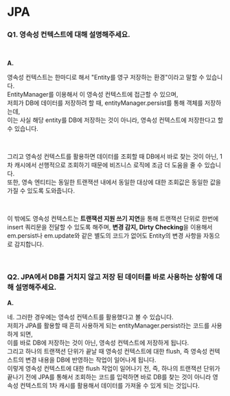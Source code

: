 # JPA

### Q1. 영속성 컨텍스트에 대해 설명해주세요.

<br>

**A.**

영속성 컨텍스트는 한마디로 해서 "Entity를 영구 저장하는 환경"이라고 말할 수 있습니다.  
EntityManager를 이용해서 이 영속성 컨텍스트에 접근할 수 있으며,  
저희가 DB에 데이터를 저장하려 할 때, entityManager.persist를 통해 객체를 저장하는데,  
이는 사실 해당 entity를 DB에 저장하는 것이 아니라, 영속성 컨텍스트에 저장한다고 할 수 있습니다.

<br>

그리고 영속성 컨텍스트를 활용하면 데이터를 조회할 때 DB에서 바로 찾는 것이 아닌, 1차 캐시에서 선행적으로 조회하기 때문에 비즈니스 로직에 조금 더 도움을 줄 수 있습니다.  
또한, 영속 엔티티는 동일한 트랜잭션 내에서 동일한 대상에 대한 조회값은 동일한 값을 가질 수 있도록 도와줍니다.

<br>

이 밖에도 영속성 컨텍스트는 **트랜잭션 지원 쓰기 지연**을 통해 트랜잭션 단위로 한번에 insert 쿼리문을 전달할 수 있도록 해주며, **변경 감지, Dirty Checking**을 이용해서 em.persist나 em.update와 같은 별도의 코드가 없어도 Entity의 변경 사항을 자동으로 감지합니다.

<br>

### Q2. JPA에서 DB를 거치지 않고 저장 된 데이터를 바로 사용하는 상황에 대해 설명해주세요.

**A.**

네. 그러한 경우에는 영속성 컨텍스트를 활용했다고 볼 수 있습니다.  
저희가 JPA를 활용할 때 흔히 사용하게 되는 entityManager.persist라는 코드를 사용하게 되면,  
이를 바로 DB에 저장하는 것이 아닌, 영속성 컨텍스트에 저장하게 됩니다.  
그리고 하나의 트랜잭션 단위가 끝날 때 영속성 컨텍스트에 대한 flush, 즉 영속성 컨텍스트의 변경 내용을 DB에 반영하는 작업이 일어나게 됩니다.  
이렇게 영속성 컨텍스트에 대한 flush 작업이 일어나기 전, 즉, 하나의 트랜잭션 단위가 끝나기 전에 JPA를 통해서 조회하는 코드를 입력하면 바로 DB를 찾는 것이 아니라 영속성 컨텍스트의 1차 캐시를 활용해서 데이터를 가져올 수 있게 되는 것입니다.
